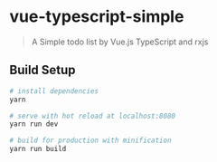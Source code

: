 # vue-typescript-simple

> A Simple todo list by Vue.js TypeScript and rxjs

## Build Setup

``` bash
# install dependencies
yarn 

# serve with hot reload at localhost:8080
yarn run dev

# build for production with minification
yarn run build
```
